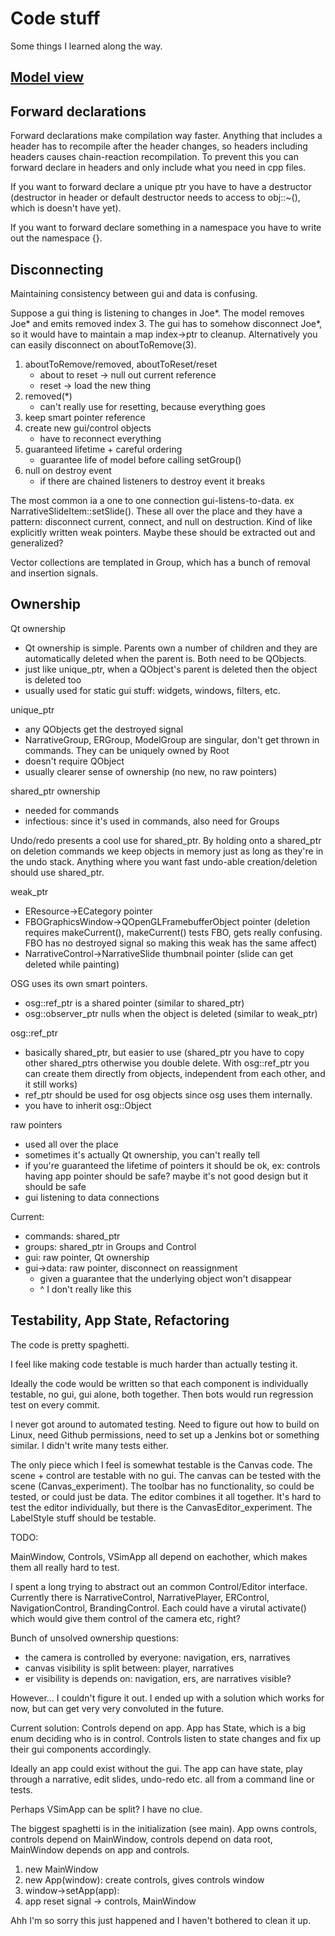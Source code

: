 
# Code stuff

Some things I learned along the way.

## [Model view](./modelview.md)

## Forward declarations

Forward declarations make compilation way faster.
Anything that includes a header has to recompile after the header changes, so headers including headers causes chain-reaction recompilation. To prevent this you can forward declare in headers and only include what you need in cpp files.

If you want to forward declare a unique ptr you have to have a destructor (destructor in header or default destructor needs to access to obj::~(), which is doesn't have yet).

If you want to forward declare something in a namespace you have to write out the namespace {}.

## Disconnecting

Maintaining consistency between gui and data is confusing.

Suppose a gui thing is listening to changes in Joe*. The model removes Joe* and emits removed index 3. The gui has to somehow disconnect Joe*, so it would have to maintain a map index->ptr to cleanup. Alternatively you can easily disconnect on aboutToRemove(3).

1. aboutToRemove/removed, aboutToReset/reset
    - about to reset -> null out current reference
    - reset -> load the new thing
2. removed(*)
    - can't really use for resetting, because everything goes
3. keep smart pointer reference
4. create new gui/control objects
    - have to reconnect everything
5. guaranteed lifetime + careful ordering
    - guarantee life of model before calling setGroup()
6. null on destroy event
    - if there are chained listeners to destroy event it breaks

The most common ia a one to one connection gui-listens-to-data. ex NarrativeSlideItem::setSlide(). These all over the place and they have a pattern: disconnect current, connect, and null on destruction. Kind of like explicitly written weak pointers. Maybe these should be extracted out and generalized?

Vector collections are templated in Group<T>, which has a bunch of removal and insertion signals.

## Ownership

Qt ownership
- Qt ownership is simple. Parents own a number of children and they are automatically deleted when the parent is. Both need to be QObjects.
- just like unique_ptr, when a QObject's parent is deleted then the object is deleted too
- usually used for static gui stuff: widgets, windows, filters, etc.

unique_ptr
- any QObjects get the destroyed signal
- NarrativeGroup, ERGroup, ModelGroup are singular, don't get thrown in commands. They can be uniquely owned by Root
- doesn't require QObject
- usually clearer sense of ownership (no new, no raw pointers)

shared_ptr ownership
- needed for commands
- infectious: since it's used in commands, also need for Groups

Undo/redo presents a cool use for shared_ptr. By holding onto a shared_ptr on deletion commands we keep objects in memory just as long as they're in the undo stack. Anything where you want fast undo-able creation/deletion should use shared_ptr.

weak_ptr
- EResource->ECategory pointer
- FBOGraphicsWindow->QOpenGLFramebufferObject pointer (deletion requires makeCurrent(), makeCurrent() tests FBO, gets really confusing. FBO has no destroyed signal so making this weak has the same affect)
- NarrativeControl->NarrativeSlide thumbnail pointer (slide can get deleted while painting)

OSG uses its own smart pointers. 
- osg::ref_ptr is a shared pointer (similar to shared_ptr)
- osg::observer_ptr nulls when the object is deleted (similar to weak_ptr)

osg::ref_ptr
- basically shared_ptr, but easier to use (shared_ptr you have to copy other shared_ptrs otherwise you double delete. With osg::ref_ptr you can create them directly from objects, independent from each other, and it still works)
- ref_ptr should be used for osg objects since osg uses them internally.
- you have to inherit osg::Object

raw pointers
- used all over the place
- sometimes it's actually Qt ownership, you can't really tell
- if you're guaranteed the lifetime of pointers it should be ok, ex: controls having app pointer should be safe? maybe it's not good design but it should be safe
- gui listening to data connections

Current:
- commands: shared_ptr
- groups: shared_ptr in Groups and Control
- gui: raw pointer, Qt ownership
- gui->data: raw pointer, disconnect on reassignment
    - given a guarantee that the underlying object won't disappear
    - ^ I don't really like this

## Testability, App State, Refactoring

The code is pretty spaghetti.

I feel like making code testable is much harder than actually testing it.

Ideally the code would be written so that each component is individually testable, no gui, gui alone, both together. Then bots would run regression test on every commit.

I never got around to automated testing. Need to figure out how to build on Linux, need Github permissions, need to set up a Jenkins bot or something similar. I didn't write many tests either.

The only piece which I feel is somewhat testable is the Canvas code. The scene + control are testable with no gui. The canvas can be tested with the scene (Canvas_experiment). The toolbar has no functionality, so could be tested, or could just be data. The editor combines it all together. It's hard to test the editor individually, but there is the CanvasEditor_experiment. The LabelStyle stuff should be testable. 

TODO:

MainWindow, Controls, VSimApp all depend on eachother, which makes them all really hard to test.

I spent a long trying to abstract out an common Control/Editor interface. Currently there is NarrativeControl, NarrativePlayer, ERControl, NavigationControl, BrandingControl.
Each could have a virutal activate() which would give them control of the camera etc, right?

Bunch of unsolved ownership questions:
- the camera is controlled by everyone: navigation, ers, narratives
- canvas visibility is split between: player, narratives
- er visibility is depends on: navigation, ers, are narratives visible?

However... I couldn't figure it out.
I ended up with a solution which works for now, but can get very very convoluted in the future.

Current solution:
Controls depend on app. App has State, which is a big enum deciding who is in control.
Controls listen to state changes and fix up their gui components accordingly.


Ideally an app could exist without the gui. The app can have state, play through a narrative, edit slides, undo-redo etc. all from a command line or tests.

Perhaps VSimApp can be split? I have no clue.

The biggest spaghetti is in the initialization (see main).
App owns controls, controls depend on MainWindow, controls depend on data root, MainWindow depends on app and controls.
1. new MainWindow
2. new App(window): create controls, gives controls window
3. window->setApp(app): 
4. app reset signal -> controls, MainWindow

Ahh I'm so sorry this just happened and I haven't bothered to clean it up.

